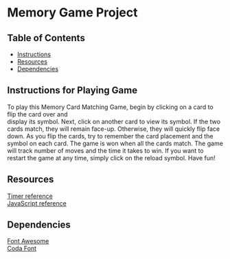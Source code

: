 # Memory Game Project

## Table of Contents

* [Instructions](#instructions)
* [Resources](#resources)
* [Dependencies](#dependencies)

## Instructions for Playing Game

To play this Memory Card Matching Game, begin by clicking on a card to flip the card over and  
display its symbol.  Next, click on another card to view its symbol.  If the two
cards match, they will remain face-up.  Otherwise, they will quickly flip face down.  As you flip the cards, try to remember the card placement and the symbol on each card.  The game is won when all the cards match. The game will track number of moves and the time it takes to win. If you want to restart the game at any time, simply click on the reload symbol. Have fun!

## Resources
[Timer reference](https://stackoverflow.com/questions/20618355/the-simplest-possible-javascript-countdown-timer)\
[JavaScript reference](https://developer.mozilla.org/en-US/docs/Web/JavaScript/Reference)

## Dependencies
[Font Awesome](https://maxcdn.bootstrapcdn.com/font-awesome/4.6.1/css/font-awesome.min.css)\
[Coda Font](https://fonts.googleapis.com/css?family=Coda)
